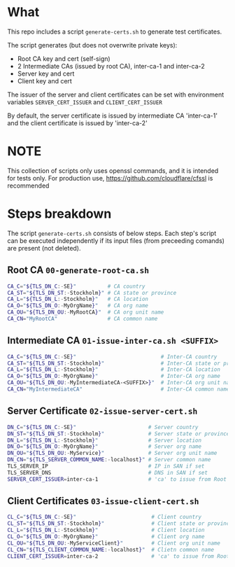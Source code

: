 # What

This repo includes a script `generate-certs.sh` to generate test certificates.

The script generates (but does not overwrite private keys):

* Root CA key and cert (self-sign)
* 2 Intermediate CAs (issued by root CA), inter-ca-1 and inter-ca-2
* Server key and cert
* Client key and cert

The issuer of the server and client certificates can be set with environment variables
`SERVER_CERT_ISSUER` and `CLIENT_CERT_ISSUER`

By default, the server certificate is issued by intermediate CA 'inter-ca-1'
and the client certificate is issued by 'inter-ca-2'

# NOTE

This collection of scripts only uses openssl commands, and it is intended for
tests only. For production use, https://github.com/cloudflare/cfssl is recommended

# Steps breakdown

The script `generate-certs.sh` consists of below steps.
Each step's script can be executed independently if its input files
(from preceeding comands) are present (not deleted).

## Root CA `00-generate-root-ca.sh`

```bash
CA_C="${TLS_DN_C:-SE}"          # CA country
CA_ST="${TLS_DN_ST:-Stockholm}" # CA state or province
CA_L="${TLS_DN_L:-Stockholm}"   # CA location
CA_O="${TLS_DN_O:-MyOrgName}"   # CA org name
CA_OU="${TLS_DN_OU:-MyRootCA}"  # CA org unit name
CA_CN="MyRootCA"                # CA common name
```

## Intermediate CA `01-issue-inter-ca.sh <SUFFIX>`

```bash
CA_C="${TLS_DN_C:-SE}"                           # Inter-CA country
CA_ST="${TLS_DN_ST:-Stockholm}"                  # Inter-CA state or province
CA_L="${TLS_DN_L:-Stockholm}"                    # Inter-CA location
CA_O="${TLS_DN_O:-MyOrgName}"                    # Inter-CA org name
CA_OU="${TLS_DN_OU:-MyIntermediateCA-<SUFFIX>}"  # Inter-CA org unit name
CA_CN="MyIntermediateCA"                         # Inter-CA common name
```

## Server Certificate `02-issue-server-cert.sh`

```bash
DN_C="${TLS_DN_C:-SE}"                       # Server country
DN_ST="${TLS_DN_ST:-Stockholm}"              # Server state or province
DN_L="${TLS_DN_L:-Stockholm}"                # Server location
DN_O="${TLS_DN_O:-MyOrgName}"                # Server org name
DN_OU="${TLS_DN_OU:-MyService}"              # Server org unit name
DN_CN="${TLS_SERVER_COMMON_NAME:-localhost}" # Server common name
TLS_SERVER_IP                                # IP in SAN if set
TLS_SERVER_DNS                               # DNS in SAN if set
SERVER_CERT_ISSUER=inter-ca-1                # 'ca' to issue from Root CA
```

## Client Certificates  `03-issue-client-cert.sh`

```bash
CL_C="${TLS_DN_C:-SE}"                        # Client country
CL_ST="${TLS_DN_ST:-Stockholm}"               # Client state or province
CL_L="${TLS_DN_L:-Stockholm}"                 # Client location
CL_O="${TLS_DN_O:-MyOrgName}"                 # Client org name
CL_OU="${TLS_DN_OU:-MyServiceClient}"         # Client org unit name
CL_CN="${TLS_CLIENT_COMMON_NAME:-localhost}"  # Clietn common name
CLIENT_CERT_ISSUER=inter-ca-2                 # 'ca' to issue from Root CA
```
